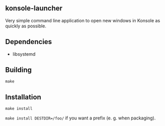 konsole-launcher
----------------

Very simple command line application to open new windows in Konsole as quickly as possible.

Dependencies
------------

  - libsystemd


Building
--------

`make`


Installation
------------

`make install`

`make install DESTDIR=/foo/` if you want a prefix (e. g. when packaging).
